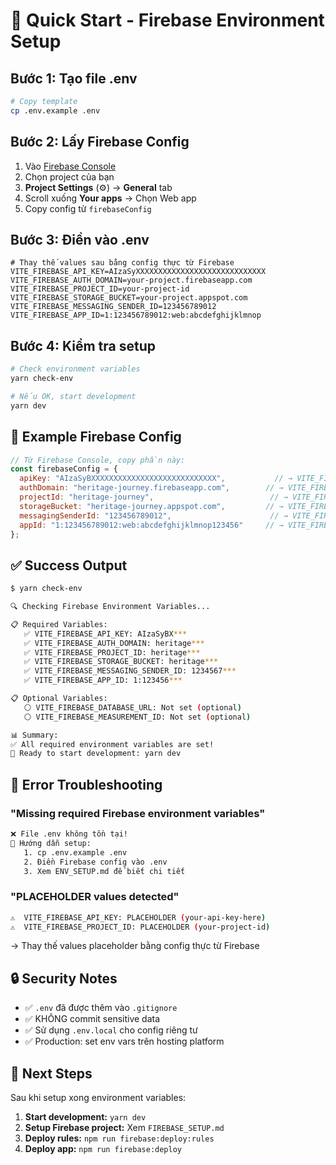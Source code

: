 # 🚀 Quick Start - Firebase Environment Setup

## Bước 1: Tạo file .env

```bash
# Copy template
cp .env.example .env
```

## Bước 2: Lấy Firebase Config

1. Vào [Firebase Console](https://console.firebase.google.com/)
2. Chọn project của bạn
3. **Project Settings** (⚙️) → **General** tab
4. Scroll xuống **Your apps** → Chọn Web app
5. Copy config từ `firebaseConfig`

## Bước 3: Điền vào .env

```env
# Thay thế values sau bằng config thực từ Firebase
VITE_FIREBASE_API_KEY=AIzaSyXXXXXXXXXXXXXXXXXXXXXXXXXXXXX
VITE_FIREBASE_AUTH_DOMAIN=your-project.firebaseapp.com
VITE_FIREBASE_PROJECT_ID=your-project-id
VITE_FIREBASE_STORAGE_BUCKET=your-project.appspot.com
VITE_FIREBASE_MESSAGING_SENDER_ID=123456789012
VITE_FIREBASE_APP_ID=1:123456789012:web:abcdefghijklmnop
```

## Bước 4: Kiểm tra setup

```bash
# Check environment variables
yarn check-env

# Nếu OK, start development
yarn dev
```

## 🎯 Example Firebase Config

```javascript
// Từ Firebase Console, copy phần này:
const firebaseConfig = {
  apiKey: "AIzaSyBXXXXXXXXXXXXXXXXXXXXXXXXXXXX",           // → VITE_FIREBASE_API_KEY
  authDomain: "heritage-journey.firebaseapp.com",        // → VITE_FIREBASE_AUTH_DOMAIN
  projectId: "heritage-journey",                          // → VITE_FIREBASE_PROJECT_ID
  storageBucket: "heritage-journey.appspot.com",         // → VITE_FIREBASE_STORAGE_BUCKET
  messagingSenderId: "123456789012",                      // → VITE_FIREBASE_MESSAGING_SENDER_ID
  appId: "1:123456789012:web:abcdefghijklmnop123456"     // → VITE_FIREBASE_APP_ID
};
```

## ✅ Success Output

```bash
$ yarn check-env

🔍 Checking Firebase Environment Variables...

📋 Required Variables:
   ✅ VITE_FIREBASE_API_KEY: AIzaSyBX***
   ✅ VITE_FIREBASE_AUTH_DOMAIN: heritage***
   ✅ VITE_FIREBASE_PROJECT_ID: heritage***
   ✅ VITE_FIREBASE_STORAGE_BUCKET: heritage***
   ✅ VITE_FIREBASE_MESSAGING_SENDER_ID: 1234567***
   ✅ VITE_FIREBASE_APP_ID: 1:123456***

📋 Optional Variables:
   ⚪ VITE_FIREBASE_DATABASE_URL: Not set (optional)
   ⚪ VITE_FIREBASE_MEASUREMENT_ID: Not set (optional)

📊 Summary:
✅ All required environment variables are set!
🚀 Ready to start development: yarn dev
```

## 🚨 Error Troubleshooting

### "Missing required Firebase environment variables"
```bash
❌ File .env không tồn tại!
📝 Hướng dẫn setup:
   1. cp .env.example .env
   2. Điền Firebase config vào .env
   3. Xem ENV_SETUP.md để biết chi tiết
```

### "PLACEHOLDER values detected"
```bash
⚠️  VITE_FIREBASE_API_KEY: PLACEHOLDER (your-api-key-here)
⚠️  VITE_FIREBASE_PROJECT_ID: PLACEHOLDER (your-project-id)
```
→ Thay thế values placeholder bằng config thực từ Firebase

## 🔒 Security Notes

- ✅ `.env` đã được thêm vào `.gitignore`
- ✅ KHÔNG commit sensitive data
- ✅ Sử dụng `.env.local` cho config riêng tư
- ✅ Production: set env vars trên hosting platform

## 📖 Next Steps

Sau khi setup xong environment variables:

1. **Start development:** `yarn dev`
2. **Setup Firebase project:** Xem `FIREBASE_SETUP.md`
3. **Deploy rules:** `npm run firebase:deploy:rules`
4. **Deploy app:** `npm run firebase:deploy`
